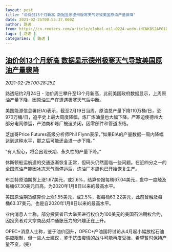 ```yaml
---
layout: post
title: "油价创13个月新高 数据显示德州极寒天气导致美国原油产量骤降"
date: 2021-02-25T00:55:37.000Z
author: 路透
from: https://cn.reuters.com/article/global-oil-0224-wedn-idCNKBS2AP01D
tags: [ 路透 ]
categories: [ 路透 ]
---
```

<!--1614214537000-->
[油价创13个月新高 数据显示德州极寒天气导致美国原油产量骤降](https://cn.reuters.com/article/global-oil-0224-wedn-idCNKBS2AP01D)
------

<div>
<div><i>2021-02-25T00:28:25Z</i></div><p>路透纽约2月24日 - 油价周三攀升至13个月新高，此前美国政府数据显示，上周原油产量下降，因原油生产在遭遇极寒天气后中断。</p><p>美国能源信息署(EIA)表示，截至2月19日当周，原油总产量下降110万桶/日，至970万桶/日，追平史上最大周度降幅，炼厂炼油量也大幅下降。严寒迫使德州大部分电网停运，产油商和炼厂被迫关闭，因零部件和管道冻结。</p><p>芝加哥Price Futures高级分析师Phil Flynn表示，”如果EIA的产量数据一周内降幅达到这种水平，那之后可能还会进一步下降。”</p><p>“有人担心，将会出现长期、永久性的产量下降。”</p><p>休斯顿船运航道的交通逐渐恢复正常，但码头仍然面临一些问题。在近四分之一的全国炼油产能因冰冻天气而停运后，炼油厂本周也已开始恢复生产。</p><p>布兰特原油期货上涨1.67美元，或2.6%，结算价报每桶67.04美元，盘中一度触及每桶67.30美元日高，为2020年1月8日以来的最高水平。</p><p>美国原油期货结算价上涨1.55美元，或2.5%，报每桶63.22美元，此前曾触及每桶63.37美元，也是自2020年1月8日以来的最高水平。</p><p>业内消息人士称，部分投资者已大举买进行权价为100美元的美国石油期权合约，因投资者对大宗商品对冲通胀压力的兴趣正在上升。</p><p>OPEC+消息人士称，鉴于油价回升，OPEC+产油国将讨论从4月起小幅放松石油供应限制，但一些人士建议，鉴于抗击疫情的战斗可能再度受挫，希望暂时保持产量不变。(完)</p>
</div>
